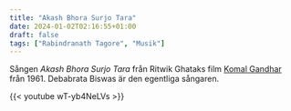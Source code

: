 ```yaml
---
title: "Akash Bhora Surjo Tara"
date: 2024-01-02T02:16:55+01:00
draft: false
tags: ["Rabindranath Tagore", "Musik"]
---
```


Sången *Akash Bhora Surjo Tara* från Ritwik Ghataks film [Komal Gandhar](https://en.wikipedia.org/wiki/Komal_Gandhar) från 1961. Debabrata Biswas är den egentliga sångaren.

{{< youtube wT-yb4NeLVs >}} 
